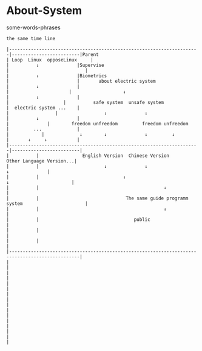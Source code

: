 # About-System
  some-words-phrases
  
    the same time line       
   
    |----------------------------------------------------------------------|-------------------------|Parent  
    | Loop  Linux  opposeLinux     |                                       |          ↓              |Supervise
    |                            |                                         |          ↓              |Biometrics
    |                         |       about electric system                |          ↓              |
    |                      |                   ↓                           |          ↓              |
    |                    |          safe system  unsafe system             |  electric system ...    |
    |                 |                 ↓              ↓                   |          ↓              |
    |              |        freedom unfreedom         freedom unfreedom    |         ...             | 
    |            |             ↓        ↓              ↓         ↓         |       ↓     ↓           |
    |----------------------------------------------------------------------|-------------------------|
    |          |                English Version  Chinese Version            Other Language Version...|
    |          |                        ↓              ↓                              ↓              |
    |          |                               ↓                             ↓                       |
    |          |                                              ↓                                      |
    |          |                                The same guide programm system                       |
    |          |                                              ↓                                      |  
    |          |                                   public                                             |
    |          |                                                                                     |
    |          |                                                                                     |
    |------------------------------------------------------------------------------------------------|
    |                                                                                                |
    |                                                                                                |
    |
    |
    |
    |
    |
    |
    |
    |
    |
    |
    |
    |
    
    

>>>
>>
>
